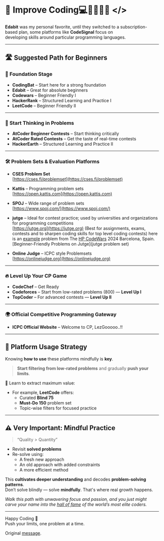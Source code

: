 # 🧠 Improve Coding💻👨🏻‍💻🚀 </>

**Edabit** was my personal favorite, until they switched to a subscription-based plan, some platforms like **CodeSignal** focus on  
developing skills around particular programming languages.

---

## 🛣️ Suggested Path for Beginners

### 🌱 Foundation Stage
- **CodingBat** – Start here for a strong foundation  
- **Edabit** – Great for absolute beginners  
- **Codewars** – Beginner Friendly I  
- **HackerRank** – Structured Learning and Practice I  
- **LeetCode** – Beginner Friendly II  

---

### 🧠 Start Thinking in Problems
- **AtCoder Beginner Contests** – Start thinking critically  
- **AtCoder Rated Contests** – Get the taste of real-time contests  
- **HackerEarth** – Structured Learning and Practice II  

---

### 🛠️ Problem Sets & Evaluation Platforms
- **CSES Problem Set**  
  [https://cses.fi/problemset](https://cses.fi/problemset)

- **Kattis** – Programming problem sets  
  [https://open.kattis.com](https://open.kattis.com)

- **SPOJ** – Wide range of problem sets  
  [https://www.spoj.com/](https://www.spoj.com/)

- **jutge** – Ideal for contest practice; used by universities and organizations for programming competitions  
  [https://jutge.org](https://jutge.org) (Best for assignments, exams, contests and to sharpen coding skills for top level coding contests)
  here is an [example](https://jutge.org/problems/X77065_en/pdf) problem from The [HP CodeWars](https://codewarsbcn.hpcloud.hp.com/) 2024 Barcelona, Spain.
  [Beginner-Friendly Problems on Jutge](jutge problem set)
  
- **Online Judge** – ICPC style Problemsets  
   [https://onlinejudge.org](https://onlinejudge.org)


---

### 🔥 Level Up Your CP Game
- **CodeChef** – Get Ready  
- **Codeforces** – Start from low-rated problems (800) — **Level Up I**  
- **TopCoder** – For advanced contests — **Level Up II**  

---

### 🌍 Official Competitive Programming Gateway
- **ICPC Official Website** – Welcome to CP, LezGooooo..!!  

---

## 🧘 Platform Usage Strategy

Knowing **how to use** these platforms mindfully is **key**.  

> **Start filtering from low-rated problems** and gradually **push your limits**.

🔑 Learn to extract maximum value:
- For example, **LeetCode** offers:
  - Curated **Blind 75**
  - **Must-Do 150** problem set
  - Topic-wise filters for focused practice

---

## ⚠️ Very Important: Mindful Practice

> “Quality > Quantity”

- Revisit **solved problems**
- Re-solve using:
  - A fresh new approach  
  - An old approach with added constraints  
  - A more efficient method  

This **cultivates deeper understanding** and decodes **problem-solving patterns**.  
Don’t solve blindly — solve **mindfully**. That's where real growth happens.

_Walk this path with unwavering focus and passion, and you just might carve your name into the [hall of fame](https://cphof.org/) of the world’s most elite coders._

---

Happy Coding 🚀  
Push your limits, one problem at a time.

Original [message](https://docs.google.com/document/d/18po0OuCBD63pjDHZ0f5BwCWNBul_3aFEv4sO4bOIup4/edit?usp=sharing).


